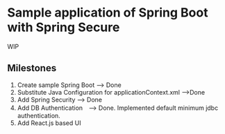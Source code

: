 # Sample application of Spring Boot with Spring Secure

WIP

## Milestones
1. Create sample Spring Boot --> Done
2. Substitute Java Configuration for applicationContext.xml -->Done
3. Add Spring Security --> Done
4. Add DB Authentication　--> Done. Implemented default minimum jdbc authentication.
5. Add React.js based UI
